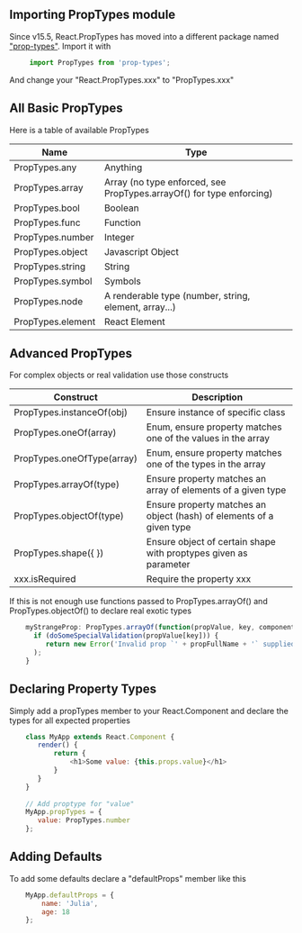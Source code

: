 

## Importing PropTypes module

Since v15.5, React.PropTypes has moved into a different package named ["prop-types"](https://www.npmjs.com/package/prop-types). Import it with
```js
     import PropTypes from 'prop-types';
```     
And change your "React.PropTypes.xxx" to "PropTypes.xxx"
     
## All Basic PropTypes

Here is a table of available PropTypes

| Name                | Type  |
| ------------------- | ----- |
| PropTypes.any       | Anything |
| PropTypes.array     | Array (no type enforced, see PropTypes.arrayOf() for type enforcing) |
| PropTypes.bool      | Boolean |
| PropTypes.func      | Function |
| PropTypes.number    | Integer |
| PropTypes.object    | Javascript Object |
| PropTypes.string    | String |
| PropTypes.symbol    | Symbols |
| PropTypes.node      | A renderable type (number, string, element, array...)
| PropTypes.element   | React Element |

## Advanced PropTypes

For complex objects or real validation use those constructs

| Construct                  | Description  |
|----------------------------|--------------|
| PropTypes.instanceOf(obj)  | Ensure instance of specific class |
| PropTypes.oneOf(array)     | Enum, ensure property matches one of the values in the array |
| PropTypes.oneOfType(array) | Enum, ensure property matches one of the types in the array |
| PropTypes.arrayOf(type)    | Ensure property matches an array of elements of a given type |
| PropTypes.objectOf(type)   | Ensure property matches an object (hash) of elements of a given type |
| PropTypes.shape({ })       | Ensure object of certain shape with proptypes given as parameter |
| xxx.isRequired | Require the property xxx |

If this is not enough use functions passed to PropTypes.arrayOf() and PropTypes.objectOf() to declare real exotic types
```js
    myStrangeProp: PropTypes.arrayOf(function(propValue, key, componentName, location, propFullName) {
      if (doSomeSpecialValidation(propValue[key])) {
         return new Error('Invalid prop `' + propFullName + '` supplied to' + ' `' + componentName + '`. Validation failed.'
      );
    }
```
## Declaring Property Types

Simply add a propTypes member to your React.Component and declare the types for all expected properties
```js
    class MyApp extends React.Component {
       render() {
           return {
               <h1>Some value: {this.props.value}</h1>
           }
       }
    }
    
    // Add proptype for "value"
    MyApp.propTypes = {
       value: PropTypes.number
    };
```
## Adding Defaults

To add some defaults declare a "defaultProps" member like this
```js
    MyApp.defaultProps = {
        name: 'Julia',
        age: 18
    };
```
